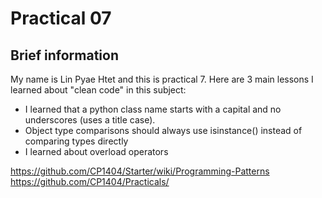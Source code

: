 # Practical 07
## Brief information
My name is Lin Pyae Htet and this is practical 7.
Here are 3 main lessons I learned about "clean code" in this subject:
- I learned that a python class name starts with a capital and no underscores (uses a title case).
- Object type comparisons should always use isinstance() instead of comparing types directly
- I learned about overload operators

https://github.com/CP1404/Starter/wiki/Programming-Patterns
https://github.com/CP1404/Practicals/
